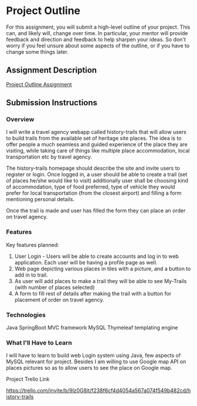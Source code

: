 # Project Outline
For this assignment, you will submit a high-level outline of your project. This can, and likely will, change over time. In particular, your mentor will provide feedback and direction and feedback to help sharpen your ideas. So don't worry if you feel unsure about some aspects of the outline, or if you have to change some things later.

## Assignment Description
[Project Outline Assignment](https://education.launchcode.org/liftoff/assignments/project-outline/)

## Submission Instructions

### Overview
I will write a travel agency webapp called history-trails that will allow users to build trails from the available set of heritage site places. The idea is to offer people a much seamless and guided experience of the place they are visiting, while taking care of things like multiple place accommodation, local transportation etc by travel agency.

The history-trails homepage should describe the site and invite users to register or login. Once logged in, a user should be able to create a trail (set of places he/she would like to visit) additionally user shall be choosing kind of accommodation, type of food preferred, type of vehicle they would prefer for local transportation (from the closest airport) and filling a form mentioning personal details.

Once the trail is made and user has filled the form they can place an order on travel agency.

### Features
Key features planned:

1. User Login - Users will be able to create accounts and log in to web application. Each user will be having a profile page as well.
2. Web page depicting various places in tiles with a picture, and a button to add in to trail.
3. As user will add places to make a trail they will be able to see My-Trails (with number of places selected)
4. A form to fill rest of details after making the trail with a button for placement of order on travel agency.

### Technologies
Java
SpringBoot MVC framework
MySQL 
Thymeleaf templating engine

### What I'll Have to Learn
I will have to learn to build web Login system using Java, few aspects of MySQL relevant for project. Besides I am willing to use Google map API on places pictures so as to allow users to see the place on Google map.

Project Trello Link

https://trello.com/invite/b/9lz0G8it/f238f6cf4d4054a567a074f549b482cd/history-trails


